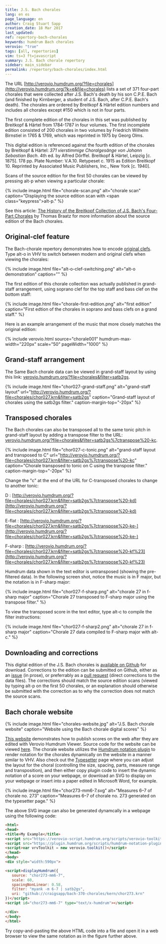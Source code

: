 ```yaml
---
title: J.S. Bach chorales
lang: en es
page_language: en
author: Craig Stuart Sapp
creation_date: 18 Mar 2017
last_updated:
ref: repertory-bach-chorales
keywords: humdrum Bach chorales
verovio: "true"
tags: [all, repertories]
vim: ts=3 ft=javascript
summary: J.S. Bach chorale repertory
sidebar: main_sidebar
permalink: /repertory/bach-chorales/index.html
---
```


The URL
[http://verovio.humdrum.org/?file=chorales](http://verovio.humdrum.org/?k=e&file=chorales)
lists a set of 371 four-part chorales that were collected after
J.S. Bach's death by his son C.P.E. Bach (and finished by Kirnberger,
a student of J.S. Bach, after C.P.E. Bach's death).  The chorales
are ordered by Breitkopf & Härtel edition numbers and includes all
chorales except #150 which is not in four parts.


The first complete edition of the chorales in this set was published
by Breitkopf & Härtel from 1784-1787 in four volumes.  The first
incomplete edition consisted of 200 chorales in two volumes by
Friedrich Wilhelm Birnstiel in 1765 & 1769, which was reprinted in
1975 by Georg Olms.

This digital edition is referenced against the
fourth edition of the chorales by Breitkopf & Härtel: *371
vierstimmige Choralgesänge von Johann Sebastian Bach*. 4th ed. by
Alfred Dörffel. Breitkopf & Härtel, Leipzig [c. 1875]. 178 pp. Plate
Number: V.A.10. Retypeset c. 1915 as Edition Breitkopf 10. Reprinted
by Associated Music Publishers, Inc., New York [c. 1940].

Scans of the source edition for the first 50 chorales can be viewed
by pressing <span class="keypress">alt-p</span> when viewing a
particular chorale:


{% include image.html
	file="chorale-scan.png"
	alt="chorale scan"
	caption="Displaying the source edition scan with <span class=\"keypress\">alt-p</span>."
%}


See this
article: [The History of the Breitkopf Collection of J.S. Bach's
Four-Part Chorales](http://www.bach-cantatas.com/Articles/Breitkopf-History.htm)
by Thomas Braatz for more information about the source edition of the
Bach chorales.


## Original-clef feature ##

The Bach-chorale repertory demonstrates how to encode
[original clefs](/commands/alt-o).  Type
<span class="keypress">alt-o</span> in VHV to switch between modern and original clefs
when viewing the chorales:

{% include image.html
	file="alt-o-clef-switching.png"
	alt="alt-o demonstration"
	caption=""
%}




The first edition of this chorale collection was actually published
in grand-staff arrangement, using soprano clef for the top staff
and bass clef on the bottom staff:

{% include image.html
	file="chorale-first-edition.png"
	alt="first edition"
	caption="First edtion of the chorales in soprano and bass clefs on a grand staff."
%}

Here is an example arrangement of the music that more closely matches the original edition:

{% include verovio.html
	source="chorale001"
	humdrum-max-width="220px"
	scale="50"
	pageWidth="1000"
%}

<script type="application/humdrum" id="chorale001">
!!!OTL:	Aus meines Herzens Grunde
!!!SCT:	BWV 269
!!!PC#:	1
**kern	**kern
*clefF4	*clefC1
*k[f#]	*k[f#]
*M3/4	*M3/4
*^	*^
4B	4GG	4g	4d
=1	=1	=1	=1
4B	4G	2g	4d
8cL	4E	.	4e
8BJ	.	.	.
4A	4F#	4dd	4d
=2	=2	=2	=2
4G	4G	4.b	2d
4F#	4D	.	.
.	.	8a	.
4G	4E	4g	4B
=3	=3	=3	=3
8cL	4C	4.g	8eL
8BJ	.	.	8d
4c	8BBL	.	8e
.	8AAJ	8a	8f#J
4d	4GG	4b	4g
=4	=4	=4	=4
2d;y	2D;	2a;	2f#;y
*v	*v	*	*
*	*v	*v
*-	*-
</script>





## Grand-staff arrangement ##

The Same Bach chorale data can be viewed in grand-staff layout by
using this link: [verovio.humdrum.org/?file=chorales&filter=satb2gs](http://verovio.humdrum.org/?file=chorales&filter=satb2gs).

{% include image.html
	file="chor027-grand-staff.png"
	alt="grand-staff layout"
	url="http://verovio.humdrum.org/?file=chorales/chor027.krn&filter=satb2gs"
	caption="Grand-staff layout of chorales using the satb2gs filter."
	caption-margin-top="-20px"
%}


## Transposed chorales ##

The Bach chorales can also be transposed all to the same tonic pitch
in grand-staff layout by
adding a transpose filter to the URL: [verovio.humdrum.org/?file=chorales&filter=satb2gs%7ctranspose%20-kc](http://verovio.humdrum.org/?file=chorales&filter=satb2gs%7ctranspose%20-kc).


{% include image.html
	file="chor027-c-tonic.png"
	alt="grand-staff layout and transposed to C"
	url="http://verovio.humdrum.org/?file=chorales/chor027.krn&filter=satb2gs%7ctranspose%20-kc"
	caption="Chorale transposed to tonic on C using the transpose filter."
	caption-margin-top="-20px"
%}


Change the "c" at the end of the URL for C-transposed chorales to change to another tonic:


D
: [http://verovio.humdrum.org/?file=chorales/chor027.krn&filter=satb2gs%7ctranspose%20-kd](http://verovio.humdrum.org/?file=chorales/chor027.krn&filter=satb2gs%7ctranspose%20-kd)

E-flat
: [http://verovio.humdrum.org/?file=chorales/chor027.krn&filter=satb2gs%7ctranspose%20-ke-](http://verovio.humdrum.org/?file=chorales/chor027.krn&filter=satb2gs%7ctranspose%20-ke-)

F-sharp
: [http://verovio.humdrum.org/?file=chorales/chor027.krn&filter=satb2gs%7ctranspose%20-kf%23](http://verovio.humdrum.org/?file=chorales/chor027.krn&filter=satb2gs%7ctranspose%20-kf%23)

Humdrum data shown in the text editor is untransposed (showing the pre-filtered
data).  In the following screen shot, notice the music is in F major, but the
notation is in F-sharp major:

{% include image.html
	file="chor027-f-sharp.png"
	alt="chorale 27 in f-sharp major"
	caption="Chorale 27 transposed to F-sharp major using the transpose filter."
%}


To view the transposed score in the text editor, type
<span class="keypress">alt-c</span> to compile the filter instructions:

{% include image.html
	file="chor027-f-sharp2.png"
	alt="chorale 27 in f-sharp major"
	caption="Chorale 27 data compiled to F-sharp major with <span class='keypress'>alt-c</span>."
%}


## Downloading and corrections ##

This digital edition of the J.S. Bach chorales is [available on Github](https://github.com/craigsapp/bach-371-chorales) for download.  Corrections to the edition can
be submitted on Github, either as an [issue](https://github.com/craigsapp/bach-371-chorales/issues) (in prose), or preferrably as a [pull request](https://github.com/craigsapp/bach-371-chorales/pulls) (direct corrections to the data files).  The corrections should match the source edition scans (viewed by typing
<span class='keypress'>alt-p</span> on the first 50 chorales, or an explanation
should otherwise be submitted with the correction as to why the correction
does not match the source scans.


## Bach chorale website ##

{% include image.html
	file="chorales-website.jpg"
	alt="J.S. Bach chorale website"
	caption="Website using the Bach chorale digital scores"
%}

<a target="_blank" href="https://chorales.sapp.org">This
website</a> demonstrates how to publish scores on the
web after they are edited with Verovio Humdrum Viewer.
Source code for the website can be viewed <a target="_blank"
href="https://github.com/craigsapp/bach-370-chorales/tree/gh-pages">here</a>.
The chorale website utilizes the <a target="_blank"
href="https://plugin.humdrum.org">Humdrum notation plugin</a>
to render notation for the chorales dynamically on the website
in a manner similar to VHV.  Also check out the <a target="_blank"
href="https://chorales.sapp.org/typesetter">Typesetter</a> page where you
can adjust the layout for the choral (controlling the size, spacing,
parts, measure range and transposition), and then either copy plugin code
to insert the dynamic notation of a score on your webpage, or download an
SVG to display on your webpage or insert into a paper edited in Microsoft
Word, for example.

{% include image.html
	file="chor273-mm6-7.svg"
	alt="Measures 6&ndash;7 of chorale no. 273"
	caption="Measures 6&ndash;7 of chorale no. 273 generated on the typesetter page."
%}


The above SVG image can also be generated dynamcally in a webpage
using the following code:

```html
<html>
<head>
<title>My Example</title>
<script src="https://verovio-script.humdrum.org/scripts/verovio-toolkit.js"></script>
<script src="https://plugin.humdrum.org/scripts/humdrum-notation-plugin.js"></script>
<script>var vrvToolkit = new verovio.toolkit()</script>
</head>
<body>
<div style="width:590px">

<script>displayHumdrum({
   source: "chor273-mm6-7",
   scale: 60,
   spacingNonLinear: 0.58,
   filter: "myank -m 6-7 | satb2gs",
   uri: "github://craigsapp/bach-370-chorales/kern/chor273.krn"
})</script>
<script id="chor273-mm6-7" type="text/x-humdrum"></script>

</div>
</body>
</html>
```

Try copy-and-pasting the above HTML code into a file and open it in a 
web browser to view the same notation as in the figure further above.



